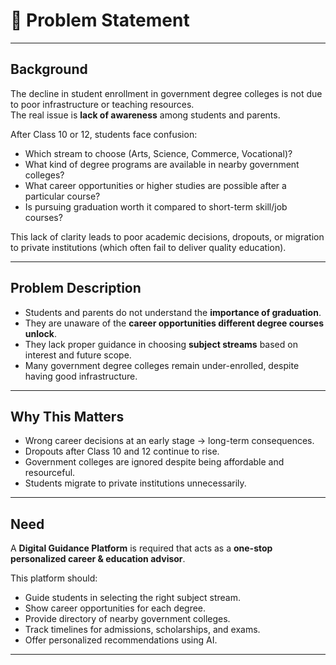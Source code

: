 # 📌 Problem Statement 

---

## Background
The decline in student enrollment in government degree colleges is not due to poor infrastructure or teaching resources.  
The real issue is **lack of awareness** among students and parents.  

After Class 10 or 12, students face confusion:
- Which stream to choose (Arts, Science, Commerce, Vocational)?
- What kind of degree programs are available in nearby government colleges?
- What career opportunities or higher studies are possible after a particular course?
- Is pursuing graduation worth it compared to short-term skill/job courses?

This lack of clarity leads to poor academic decisions, dropouts, or migration to private institutions (which often fail to deliver quality education).

---

## Problem Description
- Students and parents do not understand the **importance of graduation**.  
- They are unaware of the **career opportunities different degree courses unlock**.  
- They lack proper guidance in choosing **subject streams** based on interest and future scope.  
- Many government degree colleges remain under-enrolled, despite having good infrastructure.  

---

## Why This Matters
- Wrong career decisions at an early stage → long-term consequences.  
- Dropouts after Class 10 and 12 continue to rise.  
- Government colleges are ignored despite being affordable and resourceful.  
- Students migrate to private institutions unnecessarily.  

---

## Need
A **Digital Guidance Platform** is required that acts as a **one-stop personalized career & education advisor**.  

This platform should:  
- Guide students in selecting the right subject stream.  
- Show career opportunities for each degree.  
- Provide directory of nearby government colleges.  
- Track timelines for admissions, scholarships, and exams.  
- Offer personalized recommendations using AI.  

---
